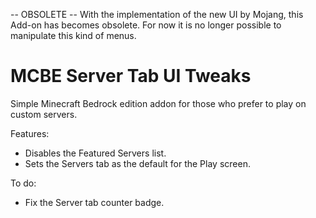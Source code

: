 -- OBSOLETE --
With the implementation of the new UI by Mojang, this Add-on has becomes obsolete. For now it is no longer possible to manipulate this kind of menus.

# MCBE Server Tab UI Tweaks

Simple Minecraft Bedrock edition addon for those who prefer to play on custom servers.

Features:
- Disables the Featured Servers list.
- Sets the Servers tab as the default for the Play screen.

To do:
- Fix the Server tab counter badge.
